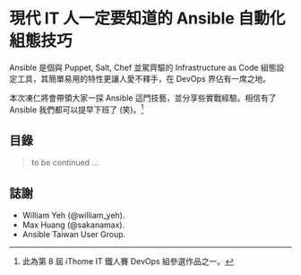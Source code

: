 # 現代 IT 人一定要知道的 Ansible 自動化組態技巧

Ansible 是個與 Puppet, Salt, Chef 並駕齊驅的 Infrastructure as Code 組態設定工具，其簡單易用的特性更讓人愛不釋手，在 DevOps 界佔有一席之地。

本次凍仁將會帶領大家一探 Ansible 這門技藝，並分享些實戰經驗。相信有了 Ansible 我們都可以提早下班了 (笑)。[^1]

## 目錄

> to be continued ...

## 誌謝

- William Yeh (@william_yeh).
- Max Huang (@sakanamax).
- Ansible Taiwan User Group.


[^1]: 此為第 8 屆 iThome IT 鐵人賽 DevOps 組參選作品之一。 
